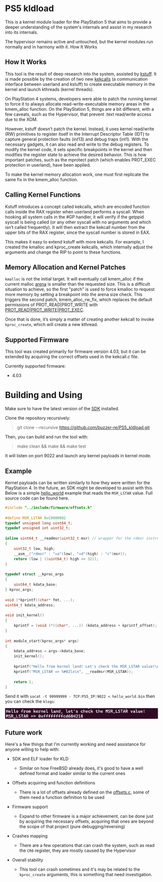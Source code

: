 # PS5 kldload

This is a kernel module loader for the PlayStation 5 that aims to provide a deeper understanding of the system's internals and assist in my research into its internals.

The hypervisor remains active and untouched, but the kernel modules run normally and in harmony with it.
How It Works

## How It Works

This tool is the result of deep research into the system, assisted by [kstuff](https://github.com/buzzer-re/playstation_research_utils/tree/dc5a29fa289321cc983e8560a054f6e5207ec1af/ps5_kernel_research/kstuff-no-fpkg). It is made possible by the creation of two new [kekcalls](src/kekcall.asm) (a communication interface between userland and kstuff) to create executable memory in the kernel and launch kthreads (kernel threads).

On PlayStation 4 systems, developers were able to patch the running kernel to force it to always allocate read-write-executable memory areas in the kmem_alloc function. On the PlayStation 5, things are a bit different, with a few caveats, such as the Hypervisor, that prevent .text read/write access due to the XOM.

However, kstuff doesn’t patch the kernel. Instead, it uses kernel read/write (RW) primitives to register itself in the Interrupt Descriptor Table (IDT) to capture general protection faults (int13) and debug traps (int1). With the necessary gadgets, it can also read and write to the debug registers. To modify the kernel code, it sets specific breakpoints in the kernel and then modifies the register state to achieve the desired behavior. This is how important patches, such as the mprotect patch (which enables PROT_EXEC protection in userland), have been applied.

To make the kernel memory allocation work, one must first replicate the same fix in the kmem_alloc function.

## Calling Kernel Functions

Kstuff introduces a concept called kekcalls, which are encoded function calls inside the RAX register when userland performs a syscall. When hooking all system calls in the #GP handler, it will verify if the getppid syscall is being called (or any other syscall with no arguments and which isn’t called frequently). It will then extract the kekcall number from the upper bits of the RAX register, since the syscall number is stored in EAX.

This makes it easy to extend kstuff with more kekcalls. For example, I created the kmalloc and kproc_create kekcalls, which internally adjust the arguments and change the RIP to point to these functions.


## Memory Allocation and Kernel Patches

`kmalloc` is not the initial target. It will eventually call kmem_alloc if the current malloc [arena](https://www.rfleury.com/p/untangling-lifetimes-the-arena-allocator) is smaller than the requested size. This is a difficult situation to achieve, so the first "patch" is used to force kmalloc to request more memory by setting a breakpoint into the arena size check. This triggers the second patch, kmem_alloc_rw_fix, which replaces the default permissions of PROT_READ|PROT_WRITE with [PROT_READ|PROT_WRITE|PROT_EXEC](https://github.com/buzzer-re/playstation_research_utils/blob/dc5a29fa289321cc983e8560a054f6e5207ec1af/ps5_kernel_research/kstuff-no-fpkg/ps5-kstuff/uelf/kekcall.c#L37).

Once that is done, it’s simply a matter of creating another kekcall to invoke `kproc_create`, which will create a new kthread.

## Supported Firmware

This tool was created primarily for firmware version 4.03, but it can be extended by acquiring the correct offsets used in the kekcall.c file.

Currently supported firmware:

- 4.03

# Building and Using

Make sure to have the latest version of the [SDK](https://github.com/ps5-payload-dev/sdk) installed.

Clone the repository recursively:

> git clone --recursive https://github.com/buzzer-re/PS5_kldload.git

Then, you can build and run the tool with:

> make clean && make && make test

It will listen on port 9022 and launch any kernel payloads in kernel mode.
## Example

Kernel payloads can be written similarly to how they were written for the PlayStation 4. In the future, an SDK might be developed to assist with this. Below is a simple [hello_world](https://github.com/buzzer-re/PS5_kldload/tree/main/examples/hello_world) example that reads the `MSR_LSTAR` value. Full source code can be found here.

```c
#include "../include/firmware/offsets.h"

#define MSR_LSTAR 0xC0000082
typedef unsigned long uint64_t;
typedef unsigned int uint32_t;

inline uint64_t __readmsr(uint32_t msr) // wrapper for the rdmsr instruction
{
    uint32_t low, high;
    __asm__("rdmsr" : "=a"(low), "=d"(high) : "c"(msr));
    return (low | ((uint64_t) high << 32));
}

typedef struct __kproc_args
{
    uint64_t kdata_base;
} kproc_args;

void (*kprintf)(char* fmt, ...);
uint64_t kdata_address;

void init_kernel()
{
    kprintf = (void (*)(char*, ...)) (kdata_address + kprintf_offset);
}

int module_start(kproc_args* args)
{
    kdata_address = args->kdata_base;
    init_kernel();

    kprintf("Hello from kernel land! Let's check the MSR_LSTAR value!\n");
    kprintf("MSR_LSTAR => %#02lx\n", __readmsr(MSR_LSTAR));

    return 1;
}
```

Send it with `socat -t 99999999 - TCP:PS5_IP:9022 < hello_world.bin` then you can check the `klogs`:

![](screenshots/example.png)


## Future work

Here's a few things that I'm currently working and need assistance for anyone willing to help with:


- SDK and ELF loader for KLD
    - Similar on how FreeBSD already does, it's good to have a well defined format and loader similar to the current ones
- Offsets acquiring and function definitions
    - There is a lot of offsets already defined on the [offsets.c](https://github.com/buzzer-re/playstation_research_utils/blob/dc5a29fa289321cc983e8560a054f6e5207ec1af/ps5_kernel_research/kstuff-no-fpkg/prosper0gdb/offsets.c), some of them need a function definition to be used 

- Firmware support
    - Expand to other firmware is a major achievement, can be done just by acquiring the necessary offsets, acquiring that ones are beyond the scope of that project (pure debugging/reversing)

- Crashes mapping
    - There are a few operations that can crash the system, such as read the `CR0` register, they are mostly caused by the Hypervisor

- Overall stability
    - This tool can crash sometimes and it's may be related to the `kproc_create` arguments, this is something that need investigation.






